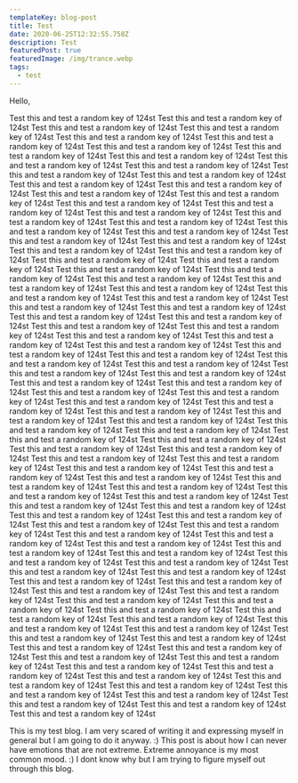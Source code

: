 ```yaml
---
templateKey: blog-post
title: Test
date: 2020-06-25T12:32:55.758Z
description: Test
featuredPost: true
featuredImage: /img/trance.webp
tags:
  - test
---
```

Hello,

Test this and test a random key of 124st
Test this and test a random key of 124st
Test this and test a random key of 124st
Test this and test a random key of 124st
Test this and test a random key of 124st
Test this and test a random key of 124st
Test this and test a random key of 124st
Test this and test a random key of 124st
Test this and test a random key of 124st
Test this and test a random key of 124st
Test this and test a random key of 124st
Test this and test a random key of 124st
Test this and test a random key of 124st
Test this and test a random key of 124st
Test this and test a random key of 124st
Test this and test a random key of 124st
Test this and test a random key of 124st
Test this and test a random key of 124st
Test this and test a random key of 124st
Test this and test a random key of 124st
Test this and test a random key of 124st
Test this and test a random key of 124st
Test this and test a random key of 124st
Test this and test a random key of 124st
Test this and test a random key of 124st
Test this and test a random key of 124st
Test this and test a random key of 124st
Test this and test a random key of 124st
Test this and test a random key of 124st
Test this and test a random key of 124st
Test this and test a random key of 124st
Test this and test a random key of 124st
Test this and test a random key of 124st
Test this and test a random key of 124st
Test this and test a random key of 124st
Test this and test a random key of 124st
Test this and test a random key of 124st
Test this and test a random key of 124st
Test this and test a random key of 124st
Test this and test a random key of 124st
Test this and test a random key of 124st
Test this and test a random key of 124st
Test this and test a random key of 124st
Test this and test a random key of 124st
Test this and test a random key of 124st
Test this and test a random key of 124st
Test this and test a random key of 124st
Test this and test a random key of 124st
Test this and test a random key of 124st
Test this and test a random key of 124st
Test this and test a random key of 124st
Test this and test a random key of 124st
Test this and test a random key of 124st
Test this and test a random key of 124st
Test this and test a random key of 124st
Test this and test a random key of 124st
Test this and test a random key of 124st
Test this and test a random key of 124st
Test this and test a random key of 124st
Test this and test a random key of 124st
Test this and test a random key of 124st
Test this and test a random key of 124st
Test this and test a random key of 124st
Test this and test a random key of 124st
Test this and test a random key of 124st
Test this and test a random key of 124st
Test this and test a random key of 124st
Test this and test a random key of 124st
Test this and test a random key of 124st
Test this and test a random key of 124st
Test this and test a random key of 124st
Test this and test a random key of 124st
Test this and test a random key of 124st
Test this and test a random key of 124st
Test this and test a random key of 124st
Test this and test a random key of 124st
Test this and test a random key of 124st
Test this and test a random key of 124st
Test this and test a random key of 124st
Test this and test a random key of 124st
Test this and test a random key of 124st
Test this and test a random key of 124st
Test this and test a random key of 124st
Test this and test a random key of 124st
Test this and test a random key of 124st
Test this and test a random key of 124st
Test this and test a random key of 124st
Test this and test a random key of 124st
Test this and test a random key of 124st
Test this and test a random key of 124st
Test this and test a random key of 124st
Test this and test a random key of 124st
Test this and test a random key of 124st
Test this and test a random key of 124st
Test this and test a random key of 124st
Test this and test a random key of 124st
Test this and test a random key of 124st
Test this and test a random key of 124st
Test this and test a random key of 124st
Test this and test a random key of 124st
Test this and test a random key of 124st
Test this and test a random key of 124st
Test this and test a random key of 124st
Test this and test a random key of 124st
Test this and test a random key of 124st
Test this and test a random key of 124st
Test this and test a random key of 124st
Test this and test a random key of 124st
Test this and test a random key of 124st
Test this and test a random key of 124st
Test this and test a random key of 124st
Test this and test a random key of 124st
Test this and test a random key of 124st
Test this and test a random key of 124st
Test this and test a random key of 124st
Test this and test a random key of 124st
Test this and test a random key of 124st
Test this and test a random key of 124st

This is my test blog. I am very scared of writing it and expressing myself in general but I am going to do it anyway. :) This post is about how I can never have emotions that are not extreme. Extreme annoyance is my most common mood. :) I dont know why but I am trying to figure myself out through this blog.
